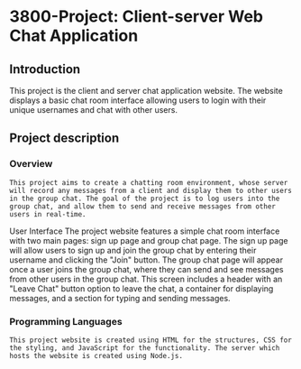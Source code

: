 # 3800-Project: Client-server Web Chat Application

## Introduction
This project is the client and server chat application website. The website displays a basic chat room interface allowing users to login with their unique usernames and chat with other users. 
## Project description
### Overview
	This project aims to create a chatting room environment, whose server will record any messages from a client and display them to other users in the group chat. The goal of the project is to log users into the group chat, and allow them to send and receive messages from other users in real-time.
User Interface
The project website features a simple chat room interface with two main pages: sign up page and group chat page. 
The sign up page will allow users to sign up and join the group chat by entering their username and clicking the "Join" button. 
The group chat page will appear once a user joins the group chat, where they can send and see messages from other users in the group chat. This screen includes a header with an "Leave Chat" button option to leave the chat, a container for displaying messages, and a section for typing and sending messages. 
### Programming Languages
	This project website is created using HTML for the structures, CSS for the styling, and JavaScript for the functionality. The server which hosts the website is created using Node.js.
